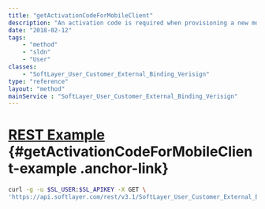 ```yaml
---
title: "getActivationCodeForMobileClient"
description: "An activation code is required when provisioning a new mobile credential from Verisign.  This method will return the required activation code. "
date: "2018-02-12"
tags:
    - "method"
    - "sldn"
    - "User"
classes:
    - "SoftLayer_User_Customer_External_Binding_Verisign"
type: "reference"
layout: "method"
mainService : "SoftLayer_User_Customer_External_Binding_Verisign"
---
```


# [REST Example](#getActivationCodeForMobileClient-example) <a href="/article/rest/"><i class="fas fa-question"></i></a> {#getActivationCodeForMobileClient-example .anchor-link} 
```bash
curl -g -u $SL_USER:$SL_APIKEY -X GET \
'https://api.softlayer.com/rest/v3.1/SoftLayer_User_Customer_External_Binding_Verisign/getActivationCodeForMobileClient'
```
